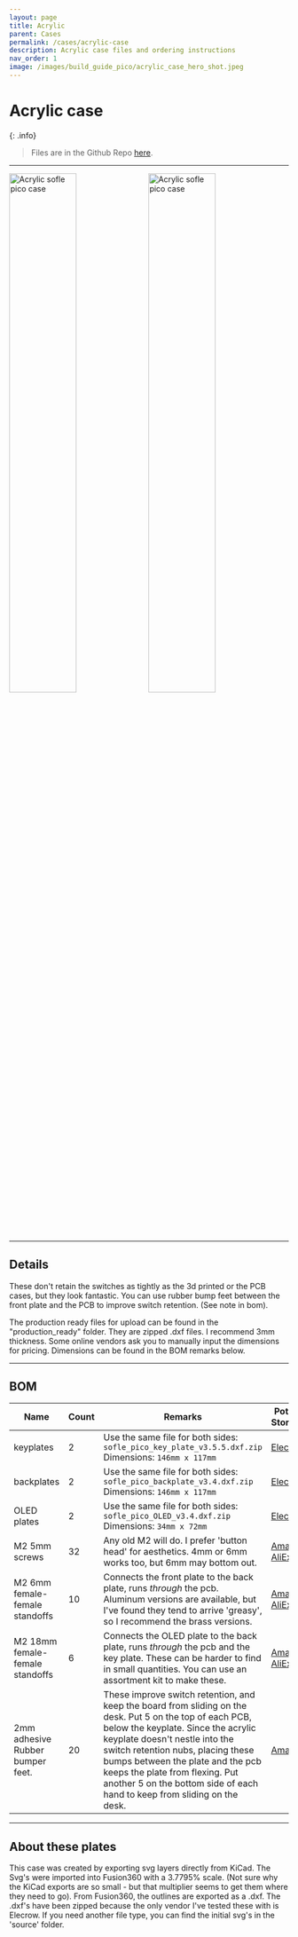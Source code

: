 ```yaml
---
layout: page
title: Acrylic
parent: Cases
permalink: /cases/acrylic-case
description: Acrylic case files and ordering instructions
nav_order: 1
image: /images/build_guide_pico/acrylic_case_hero_shot.jpeg
---
```


# Acrylic case

{: .info}
>  Files are in the Github Repo [here](https://github.com/JellyTitan/Sofle-Pico/tree/main/Sofle_Pico/Case/Acrylic_case).

<hr>

<a href="/images/cases/acrylic_case_hero_shot.jpeg"><img src="/images/cases/acrylic_case_hero_shot.jpeg" alt="Acrylic sofle pico case" width="49%"></a>
<a href="/images/cases/sofle_pico_acrylic_case.jpeg"><img src="/images/cases/sofle_pico_acrylic_case.jpeg" alt="Acrylic sofle pico case" width="49%"></a>

<hr>

## Details

These don't retain the switches as tightly as the 3d printed or the PCB cases, but they look fantastic. You can use rubber bump feet between the front plate and the PCB to improve switch retention. (See note in bom).

The production ready files for upload can be found in the "production_ready" folder. They are zipped .dxf files. I recommend 3mm thickness. Some online vendors ask you to manually input the dimensions for pricing. Dimensions can be found in the BOM remarks below.

<hr>

## BOM

 | Name | Count | Remarks | Potential Storefront |
|-|-|-|-|
| keyplates   | 2 | Use the same file for both sides: `sofle_pico_key_plate_v3.5.5.dxf.zip`<br> Dimensions: `146mm x 117mm` |[Elecrow](https://www.elecrow.com/)|
| backplates  | 2 | Use the same file for both sides: `sofle_pico_backplate_v3.4.dxf.zip`<br> Dimensions: `146mm x 117mm` |[Elecrow](https://www.elecrow.com/)|
| OLED plates | 2 | Use the same file for both sides: `sofle_pico_OLED_v3.4.dxf.zip`<br> Dimensions: `34mm x 72mm` |[Elecrow](https://www.elecrow.com/)|
|M2 5mm screws|32| Any old M2 will do. I prefer 'button head' for aesthetics. 4mm or 6mm works too, but 6mm may bottom out. |[Amazon](https://www.amazon.com/gp/product/B07ZH6GRK2)<br>[AliExpress](https://www.aliexpress.us/item/3256805706765925.html)|
| M2 6mm female-female standoffs | 10 | Connects the front plate to the back plate, runs _through_ the pcb. Aluminum versions are available, but I've found they tend to arrive 'greasy', so I recommend the brass versions.|[Amazon](https://www.amazon.com/gp/product/B07B9X1KY6)<br>[AliExpress](https://www.aliexpress.us/item/3256804317893173.html)|
| M2 18mm female-female standoffs | 6 | Connects the OLED plate to the back plate, runs _through_ the pcb and the key plate. These can be harder to find in small quantities. You can use an assortment kit to make these. |[Amazon](https://www.amazon.com/gp/product/B07B9X1KY6)<br>[AliExpress](https://www.aliexpress.us/item/3256804317893173.html)|
| 2mm adhesive Rubber bumper feet. | 20 | These improve switch retention, and keep the board from sliding on the desk. Put 5 on the top of each PCB, below the keyplate. Since the acrylic keyplate doesn't nestle into the switch retention nubs, placing these bumps between the plate and the pcb keeps the plate from flexing. Put another 5 on the bottom side of each hand to keep from sliding on the desk. | [Amazon](https://www.amazon.com/ROCHU-Self-Adhesive-Rubber-Bumpons-Furniture/dp/B073SVKFYJ) |

<hr>

## About these plates
This case was created by exporting svg layers directly from KiCad. The Svg's were imported into Fusion360 with a 3.7795% scale. (Not sure why the KiCad exports are so small - but that multiplier seems to get them where they need to go). From Fusion360, the outlines are exported as a .dxf. The .dxf's have been zipped because the only vendor I've tested these with is Elecrow. If you need another file type, you can find the initial svg's in the 'source' folder.

